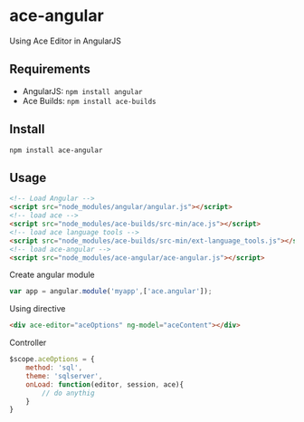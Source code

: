 # ace-angular
Using Ace Editor in AngularJS

## Requirements
- AngularJS: `npm install angular`
- Ace Builds: `npm install ace-builds`

## Install

```
npm install ace-angular
```
## Usage
```html
<!-- Load Angular -->
<script src="node_modules/angular/angular.js"></script>
<!-- load ace -->
<script src="node_modules/ace-builds/src-min/ace.js"></script>
<!-- load ace language tools -->
<script src="node_modules/ace-builds/src-min/ext-language_tools.js"></script>
<!-- load ace-angular -->
<script src="node_modules/ace-angular/ace-angular.js"></script>
```
Create angular module
```js 
var app = angular.module('myapp',['ace.angular']);
```
Using directive
```html 
<div ace-editor="aceOptions" ng-model="aceContent"></div>
```
Controller

```js 
$scope.aceOptions = {
	method: 'sql',
	theme: 'sqlserver',
	onLoad: function(editor, session, ace){
		// do anythig
	}
}
```
